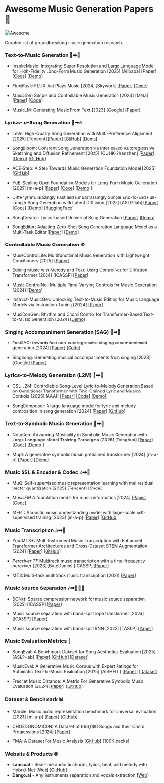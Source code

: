 # Awesome Music Generation Papers 🎵

![Awesome](https://awesome.re/badge.svg)

Curated list of groundbreaking music generation research.

### Text-to-Music Generation 📄➡🎸

- InspireMusic: Integrating Super Resolution and Large Language Model for High-Fidelity Long-Form Music Generation [2025] [Alibaba] [[Paper](https://arxiv.org/pdf/2503.00084)] [[Code](https://github.com/FunAudioLLM/InspireMusic)] [[Demo](https://funaudiollm.github.io/inspiremusic/)]

- *FluxMusic* FLUX that Plays Music [2024] [Skywork] [[Paper](https://arxiv.org/pdf/2409.00587)] [[Code](https://github.com/feizc/FluxMusic)]

- *MusicGen* Simple and Controllable Music Generation [2024] [Meta] [[Paper](https://proceedings.neurips.cc/paper_files/paper/2023/file/94b472a1842cd7c56dcb125fb2765fbd-Paper-Conference.pdf)] [[Code](https://github.com/facebookresearch/audiocraft)]

- MusicLM: Generating Music From Text [2023] [Google] [[Paper](https://arxiv.org/pdf/2301.11325)]


### Lyrics-to-Song Generation 📜➡🎶

- LeVo: High-Quality Song Generation with Multi-Preference Alignment [2025] [Tencent] [[Paper](https://arxiv.org/pdf/2506.07520)] [[GitHub](https://github.com/tencent-ailab/songgeneration/)] [[Demo](https://levo-demo.github.io/)]

- SongBloom: Coherent Song Generation via Interleaved Autoregressive Sketching and Diffusion Refinement [2025] [CUHK-Shenzhen] [[Paper](https://arxiv.org/pdf/2506.07634)] [[Demo](https://cypress-yang.github.io/SongBloom_demo/)] [[GitHub](https://github.com/Cypress-Yang/SongBloom)]

- ACE-Step: A Step Towards Music Generation Foundation Model
[2025] [[GitHub](https://github.com/ace-step/ACE-Step)]

- YuE: Scaling Open Foundation Models for Long-Form Music Generation [2025] [m-a-p] [[Paper](https://arxiv.org/pdf/2503.08638)] [[Code](https://github.com/multimodal-art-projection/YuE)] [[Demo](https://map-yue.github.io/) ]

- DiffRhythm: Blazingly Fast and Embarrassingly Simple End-to-End Full-Length Song Generation with Latent Diffusion [2025] [ASLP-lab] [[Paper](https://arxiv.org/pdf/2503.01183)] [[Code](https://github.com/ASLP-lab/DiffRhythm)] [[Demo](https://nzqian.github.io/DiffRhythm/)] [[HuggingFace](https://huggingface.co/spaces/ASLP-lab/DiffRhythm)]

- SongCreator: Lyrics-based Universal Song Generation [[Paper](https://proceedings.neurips.cc/paper_files/paper/2024/file/92a7a03e1c716970848a4a86cc8243ee-Paper-Conference.pdf)] [[Demo](https://thuhcsi.github.io/SongCreator/)]

- SongEditor: Adapting Zero-Shot Song Generation Language Model as a Multi-Task Editor [[Paper](https://ojs.aaai.org/index.php/AAAI/article/view/34750/36905)] [[Demo](https://cypress-yang.github.io/SongEditor_demo/)]

### Controllable Music Generation ⚙️

- MuseControlLite: Multifunctional Music Generation with Lightweight Conditioners [2025] [[Paper](https://arxiv.org/pdf/2506.18729)]

- Editing Music with Melody and Text: Using ControlNet for Diffusion Transformer [2024] [ICASSP] [[Paper](https://arxiv.org/pdf/2410.05151)]

- Music ControlNet: Multiple Time-Varying Controls for Music Generation [2024] [[Demo](https://musiccontrolnet.github.io/web/)]

- Instruct-MusicGen: Unlocking Text-to-Music Editing for Music Language Models via Instruction Tuning [2024] [[Paper](https://arxiv.org/pdf/2405.18386)]

- MusiConGen: Rhythm and Chord Control for Transformer-Based Text-to-Music Generation [2024] [[Demo](https://musicongen.github.io/musicongen_demo/)]

### Singing Accompaniment Generation (SAG) 🎤➡🎸

- FastSAG: towards fast non-autoregressive singing accompaniment generation [2024] [[Paper](https://arxiv.org/pdf/2405.07682)] [[Code](https://github.com/chenjianyi/fastsag)]

- SingSong: Generating musical accompaniments from singing [2023] [Google] [[Paper](https://arxiv.org/pdf/2301.12662)]

### Lyrics-to-Melody Generation (L2M) 📜➡🎼

- CSL-L2M: Controllable Song-Level Lyric-to-Melody Generation Based on Conditional Transformer with Fine-Grained Lyric and Musical Controls [2025] [AAAI] [[Paper]](https://ojs.aaai.org/index.php/AAAI/article/download/34523/36678) [[Code]](https://github.com/LiChaiUSTC/CSL-L2M) [[Demo]](https://lichaiustc.github.io/CSL-L2M/)

- SongComposer: A large language model for lyric and melody composition in song generation [2024] [[Paper](https://arxiv.org/pdf/2402.17645)] [[GitHub](https://github.com/pjlab-songcomposer/songcomposer)]

### Text-to-Symbolic Music Generation 📄➡🎼


- NotaGen: Advancing Musicality in Symbolic Music Generation with Large Language Model Training Paradigms  [2025] [Tsinghua] [[Paper](https://arxiv.org/pdf/2502.18008)] [[Code](https://github.com/ElectricAlexis/NotaGen)] [[Demo](https://electricalexis.github.io/notagen-demo/) ]

- Mupt: A generative symbolic music pretrained transformer [2024] [m-a-p] [[Paper](https://arxiv.org/pdf/2404.06393)] [[Demo](https://map-mupt.github.io/)]

### Music SSL & Encoder & Codec 🎶➡🔢

- MuQ: Self-supervised music representation learning with mel residual vector quantization [2025] [Tencent] [[Code]](https://github.com/tencent-ailab/MuQ)

- *MusicFM* A foundation model for music informatics [2024]  [[Paper](https://arxiv.org/pdf/2311.03318)] [[Code](https://github.com/minzwon/musicfm)]

- MERT: Acoustic music understanding model with large-scale self-supervised training [2023] [m-a-p] [[Paper](https://arxiv.org/pdf/2306.00107)] [[GitHub](https://github.com/yizhilll/MERT)]


### Music Transcription 🎶➡🎼

- YourMT3+: Multi-Instrument Music Transcription with Enhanced Transformer Architectures and Cross-Dataset STEM Augmentation [2024] [[Paper](https://arxiv.org/pdf/2407.04822)] [[GitHub](https://github.com/mimbres/YourMT3)]

- *Perceiver TF* Multitrack music transcription with a time-frequency perceiver [2023] [ByteDance] [ICASSP] [[Paper](https://arxiv.org/pdf/2306.10785)]

- MT3: Multi-task multitrack music transcription [2021] [[Paper](https://arxiv.org/pdf/2111.03017)]

### Music Source Separation 🎶➡🎹🎸🥁

- SCNet: Sparse compression network for music source separation [2025] [ICASSP] [[Paper](https://arxiv.org/pdf/2401.13276)]

- Music source separation with band-split rope transformer [2024] [ICASSP] [[Paper](https://arxiv.org/pdf/2309.02612)]

- Music source separation with band-split RNN [2023] [TASLP] [[Paper](https://arxiv.org/pdf/2209.15174)]

### Music Evaluation Metrics 📏

- SongEval: A Benchmark Dataset for Song Aesthetics Evaluation [2025] [ASLP-lab] [[Paper](https://arxiv.org/pdf/2505.10793)] [[GitHub](https://github.com/ASLP-lab/SongEval)] [[Dataset](https://huggingface.co/datasets/ASLP-lab/SongEval)]

- MusicEval: A Generative Music Corpus with Expert Ratings for Automatic Text-to-Music Evaluation [2025] [AISHELL] [[Paper](https://arxiv.org/pdf/2501.10811)] [[Dataset](https://www.aishelltech.com/AISHELL_7A)]

- Frechet Music Distance: A Metric For Generative Symbolic Music Evaluation [2024] [[Paper](https://arxiv.org/pdf/2412.07948)] [[GitHub](https://github.com/jryban/frechet-music-distance)]


### Dataset & Benchmark 📊

- Marble: Music audio representation benchmark for universal evaluation [2023] [m-a-p] [[Paper](https://proceedings.neurips.cc/paper_files/paper/2023/file/7cbeec46f979618beafb4f46d8f39f36-Paper-Datasets_and_Benchmarks.pdf)] [[GitHub](https://github.com/a43992899/MARBLE-Benchmark)]

- CHORDONOMICON: A Dataset of 666,000 Songs and their Chord Progressions [2024] [[Paper](https://arxiv.org/abs/2410.22046)]

- FMA: A Dataset For Music Analysis [[GitHub]](https://github.com/mdeff/fma) [100K tracks]

### Website & Products 🌐
- **Lamucal** - Real-time audio to chords, lyrics, beat, and melody with Hybrid-Net [[Web](https://lamucal.com/)] [[GitHub](https://github.com/DoMusic/Hybrid-Net)]
- **Dango.ai** - Any instruments separation and vocals extraction [[Web](https://tuanziai.com/)]